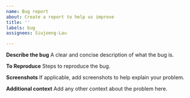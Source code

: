 ```yaml
---
name: Bug report
about: Create a report to help us improve
title: ''
labels: bug
assignees: Siujoeng-Lau

---
```


**Describe the bug**
A clear and concise description of what the bug is.

**To Reproduce**
Steps to reproduce the bug.

**Screenshots**
If applicable, add screenshots to help explain your problem.

**Additional context**
Add any other context about the problem here.
